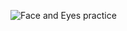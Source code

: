 ![Face and Eyes practice](https://github.com/user-attachments/assets/3ce56fae-8810-4a9c-b331-7bad4eacd1dd)
